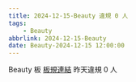```yaml
---
title: 2024-12-15-Beauty 違規 0 人
tags:
    - Beauty
abbrlink: 2024-12-15-Beauty
date: Beauty-2024-12-15 12:00:00
---
```

Beauty 板 [板規連結](https://www.ptt.cc/bbs/Beauty/M.1630069980.A.84B.html)
昨天違規 0 人

